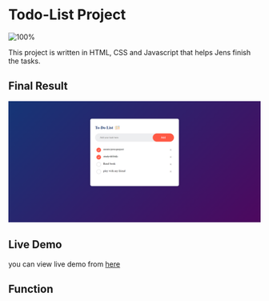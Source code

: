 # Todo-List Project

![100%](https://progress-bar.dev/100/?title=Done)

This project is written in HTML, CSS and Javascript that helps Jens finish the tasks.

## Final Result

![img](./images/project-1.png)

## Live Demo

you can view live demo from [here](https://mahmoud128.github.io/Todo-list/)

## Function 





